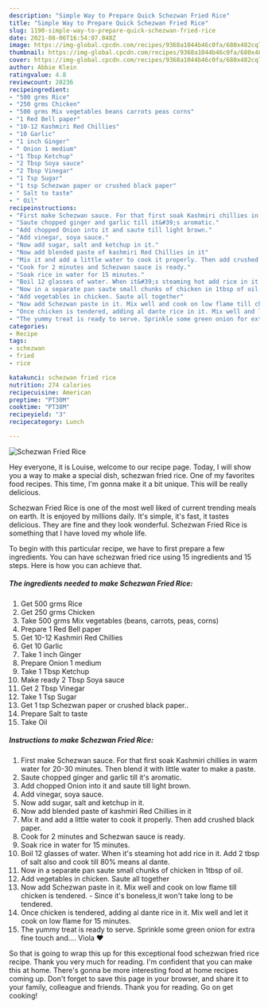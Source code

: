 ```yaml
---
description: "Simple Way to Prepare Quick Schezwan Fried Rice"
title: "Simple Way to Prepare Quick Schezwan Fried Rice"
slug: 1190-simple-way-to-prepare-quick-schezwan-fried-rice
date: 2021-08-06T16:54:07.048Z
image: https://img-global.cpcdn.com/recipes/9368a1044b46c0fa/680x482cq70/schezwan-fried-rice-recipe-main-photo.jpg
thumbnail: https://img-global.cpcdn.com/recipes/9368a1044b46c0fa/680x482cq70/schezwan-fried-rice-recipe-main-photo.jpg
cover: https://img-global.cpcdn.com/recipes/9368a1044b46c0fa/680x482cq70/schezwan-fried-rice-recipe-main-photo.jpg
author: Abbie Klein
ratingvalue: 4.8
reviewcount: 20236
recipeingredient:
- "500 grms Rice"
- "250 grms Chicken"
- "500 grms Mix vegetables beans carrots peas corns"
- "1 Red Bell paper"
- "10-12 Kashmiri Red Chillies"
- "10 Garlic"
- "1 inch Ginger"
- " Onion 1 medium"
- "1 Tbsp Ketchup"
- "2 Tbsp Soya sauce"
- "2 Tbsp Vinegar"
- "1 Tsp Sugar"
- "1 tsp Schezwan paper or crushed black paper"
- " Salt to taste"
- " Oil"
recipeinstructions:
- "First make Schezwan sauce. For that first soak Kashmiri chillies in warm water for 20-30 minutes. Then blend it with little water to make a paste."
- "Saute chopped ginger and garlic till it&#39;s aromatic."
- "Add chopped Onion into it and saute till light brown."
- "Add vinegar, soya sauce."
- "Now add sugar, salt and ketchup in it."
- "Now add blended paste of kashmiri Red Chillies in it"
- "Mix it and add a little water to cook it properly. Then add crushed black paper."
- "Cook for 2 minutes and Schezwan sauce is ready."
- "Soak rice in water for 15 minutes."
- "Boil 12 glasses of water. When it&#39;s steaming hot add rice in it. Add 2 tbsp of salt also and cook till 80% means al dante."
- "Now in a separate pan saute small chunks of chicken in 1tbsp of oil."
- "Add vegetables in chicken. Saute all together"
- "Now add Schezwan paste in it. Mix well and cook on low flame till chicken is tendered. Since it&#39;s boneless,it won&#39;t take long to be tendered."
- "Once chicken is tendered, adding al dante rice in it. Mix well and let it cook on low flame for 15 minutes."
- "The yummy treat is ready to serve. Sprinkle some green onion for extra fine touch and.... Viola ❤️"
categories:
- Recipe
tags:
- schezwan
- fried
- rice

katakunci: schezwan fried rice 
nutrition: 274 calories
recipecuisine: American
preptime: "PT30M"
cooktime: "PT38M"
recipeyield: "3"
recipecategory: Lunch

---
```



![Schezwan Fried Rice](https://img-global.cpcdn.com/recipes/9368a1044b46c0fa/680x482cq70/schezwan-fried-rice-recipe-main-photo.jpg)

Hey everyone, it is Louise, welcome to our recipe page. Today, I will show you a way to make a special dish, schezwan fried rice. One of my favorites food recipes. This time, I'm gonna make it a bit unique. This will be really delicious.

Schezwan Fried Rice is one of the most well liked of current trending meals on earth. It is enjoyed by millions daily. It's simple, it's fast, it tastes delicious. They are fine and they look wonderful. Schezwan Fried Rice is something that I have loved my whole life.




To begin with this particular recipe, we have to first prepare a few ingredients. You can have schezwan fried rice using 15 ingredients and 15 steps. Here is how you can achieve that.

<!--inarticleads1-->

##### The ingredients needed to make Schezwan Fried Rice:

1. Get 500 grms Rice
1. Get 250 grms Chicken
1. Take 500 grms Mix vegetables (beans, carrots, peas, corns)
1. Prepare 1 Red Bell paper
1. Get 10-12 Kashmiri Red Chillies
1. Get 10 Garlic
1. Take 1 inch Ginger
1. Prepare  Onion 1 medium
1. Take 1 Tbsp Ketchup
1. Make ready 2 Tbsp Soya sauce
1. Get 2 Tbsp Vinegar
1. Take 1 Tsp Sugar
1. Get 1 tsp Schezwan paper or crushed black paper..
1. Prepare  Salt to taste
1. Take  Oil




<!--inarticleads2-->

##### Instructions to make Schezwan Fried Rice:

1. First make Schezwan sauce. For that first soak Kashmiri chillies in warm water for 20-30 minutes. Then blend it with little water to make a paste.
1. Saute chopped ginger and garlic till it&#39;s aromatic.
1. Add chopped Onion into it and saute till light brown.
1. Add vinegar, soya sauce.
1. Now add sugar, salt and ketchup in it.
1. Now add blended paste of kashmiri Red Chillies in it
1. Mix it and add a little water to cook it properly. Then add crushed black paper.
1. Cook for 2 minutes and Schezwan sauce is ready.
1. Soak rice in water for 15 minutes.
1. Boil 12 glasses of water. When it&#39;s steaming hot add rice in it. Add 2 tbsp of salt also and cook till 80% means al dante.
1. Now in a separate pan saute small chunks of chicken in 1tbsp of oil.
1. Add vegetables in chicken. Saute all together
1. Now add Schezwan paste in it. Mix well and cook on low flame till chicken is tendered. - Since it&#39;s boneless,it won&#39;t take long to be tendered.
1. Once chicken is tendered, adding al dante rice in it. Mix well and let it cook on low flame for 15 minutes.
1. The yummy treat is ready to serve. Sprinkle some green onion for extra fine touch and.... Viola ❤️




So that is going to wrap this up for this exceptional food schezwan fried rice recipe. Thank you very much for reading. I'm confident that you can make this at home. There's gonna be more interesting food at home recipes coming up. Don't forget to save this page in your browser, and share it to your family, colleague and friends. Thank you for reading. Go on get cooking!

